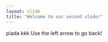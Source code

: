 ```yaml
---
layout: slide
title: "Welcome to our second slide!"
---
```

piada kkk
Use the left arrow to go back!
